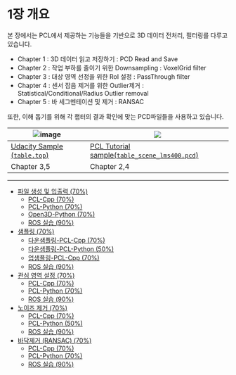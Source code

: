 # 1장 개요 


본 장에서는 PCL에서 제공하는 기능들을 기반으로 3D 데이터 전처리, 필터링를 다루고 있습니다. 

- Chapter 1 : 3D 데이터 읽고 저장하기 : PCD Read and Save 
- Chapter 2 : 작업 부하를 줄이기 위한 Downsampling : VoxelGrid filter
- Chapter 3 : 대상 영역 선정을 위한 RoI 설정 : PassThrough filter
- Chapter 4 : 센서 잡음 제거를 위한 Outlier제거 : Statistical/Conditional/Radius Outlier removal
- Chapter 5 : 바 세그멘테이션 및 제거 : RANSAC 





또한, 이해 돕기를 위해 각 챕터의 결과 확인에 맞는 PCD파일들을 사용하고 있습니다. 

|![image](https://user-images.githubusercontent.com/17797922/41080489-9d804f18-69db-11e8-8a8b-9422c2e13132.png)|![](https://i.imgur.com/pdSfhsW.png)|
|-|-|
|[Udacity Sample (`table.top`)](https://github.com/udacity/RoboND-Perception-Exercises/raw/master/Exercise-1/tabletop.pcd)|[PCL Tutorial sample(`table_scene_lms400.pcd`)](https://raw.github.com/PointCloudLibrary/data/master/tutorials/table_scene_lms400.pcd ) |
|Chapter 3,5|Chapter 2,4|

---
* [파일 생성 및 입출력 \(70%\)](Part01-Chapter01.md)
    * [PCL-Cpp \(70%\)](Part01-Chapter01-PCL-Cpp.md)
    * [PCL-Python \(70%\)](Part01-Chapter01-PCL-Python.md)
    * [Open3D-Python \(70%\)](Part01-Chapter01-Open3D-Python.md)
    * [ROS 실습 \(90%\)](Part01-Chapter01-Practice.md)
* [샘플링 \(70%\)](Part01-Chapter02.md)
    * [다운샘플링-PCL-Cpp \(70%\)](Part01-Chapter02-Downsampling-PCL-Cpp.md)
    * [다운샘플링-PCL-Python \(50%\)](Part01-Chapter02-Downsampling-PCL-Python.md)
    * [업샘플링-PCL-Cpp \(70%\)](Part01-Chapter02-Upsampling-PCL-Cpp.md)
    * [ROS 실습 \(90%\)](Part01-Chapter02-Practice.md)
* [관심 영역 설정 \(70%\)](Part01-Chapter03.md)
    * [PCL-Cpp \(70%\)](Part01-Chapter03-PCL-Cpp.md)
    * [PCL-Python \(70%\)](Part01-Chapter03-PCL-Python.md)
    * [ROS 실습 \(90%\)](Part01-Chapter03-Practice.md)
* [노이즈 제거 \(70%\)](Part01-Chapter04.md)
    * [PCL-Cpp \(70%\)](Part01-Chapter04-PCL-Cpp.md)
    * [PCL-Python \(50%\)](Part01-Chapter04-PCL-Python.md)
    * [ROS 실습 \(90%\)](Part01-Chapter04-Practice.md)
* [바닥제거 \(RANSAC\) \(70%\)](Part01-Chapter05.md)
    * [PCL-Cpp \(70%\)](Part01-Chapter05-PCL-Cpp.md)
    * [PCL-Python \(70%\)](Part01-Chapter05-PCL-Python.md)
    * [ROS 실습 \(90%\)](Part01-Chapter05-Practice.md)

